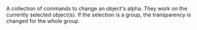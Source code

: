 A collection of commands to change an object's alpha. They work on the currently selected object(s). If the selection is a group, the transparency is changed for the whole group.
